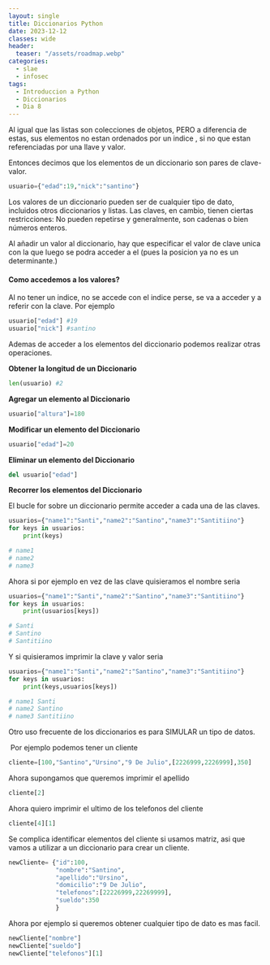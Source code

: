 ```yaml
---
layout: single
title: Diccionarios Python
date: 2023-12-12
classes: wide
header:
  teaser: "/assets/roadmap.webp"
categories:
  - slae
  - infosec
tags:
  - Introduccion a Python
  - Diccionarios
  - Dia 8
---
```


Al igual que las listas son colecciones de objetos, PERO a diferencia de estas, sus elementos no estan ordenados por un indice , si no que estan referenciadas por una llave y valor.

Entonces decimos que los elementos de un diccionario son pares de clave-valor.

```python
usuario={"edad":19,"nick":"santino"}
```

Los valores de un diccionario pueden ser de cualquier tipo de dato, incluidos otros diccionarios y listas.
Las claves, en cambio, tienen ciertas restricciones: No pueden repetirse y generalmente, son cadenas o bien números enteros.

Al añadir un valor al diccionario, hay que especificar el valor de clave unica con la que luego se podra acceder a el (pues la posicion ya no es un determinante.)


#### Como accedemos a los valores?

Al no tener un indice, no se accede con el indice perse, se va a acceder y a referir con la clave. 
Por ejemplo

```python
usuario["edad"] #19
usuario["nick"] #santino
```


Ademas de acceder a los elementos del diccionario podemos realizar otras operaciones.

**Obtener la longitud de un Diccionario**

```python
len(usuario) #2
```

**Agregar un elemento al Diccionario**

```python
usuario["altura"]=180
```

**Modificar un elemento del Diccionario**

```python
usuario["edad"]=20
```

**Eliminar un elemento del Diccionario**

```python
del usuario["edad"]
```

**Recorrer los elementos del Diccionario**

El bucle for sobre un diccionario permite acceder a cada una de las claves.

```python
usuarios={"name1":"Santi","name2":"Santino","name3":"Santitiino"}
for keys in usuarios:
	print(keys)

# name1
# name2
# name3
```

Ahora si por ejemplo en vez de las clave quisieramos el nombre seria

```python
usuarios={"name1":"Santi","name2":"Santino","name3":"Santitiino"}
for keys in usuarios:
	print(usuarios[keys])

# Santi
# Santino
# Santitiino
```

Y si quisieramos imprimir la clave y valor seria 

```python
usuarios={"name1":"Santi","name2":"Santino","name3":"Santitiino"}
for keys in usuarios:
	print(keys,usuarios[keys])

# name1 Santi
# name2 Santino
# name3 Santitiino
```

Otro uso frecuente de los diccionarios es para SIMULAR un tipo de datos.

 Por ejemplo podemos tener un cliente

```python
cliente=[100,"Santino","Ursino","9 De Julio",[2226999,2226999],350]
```

Ahora supongamos que queremos imprimir el apellido

```python
cliente[2]
```

Ahora quiero imprimir el ultimo de los telefonos del cliente

```python
cliente[4][1]
```

Se complica identificar elementos del cliente si usamos matriz, asi que vamos a utilizar a un diccionario para crear un cliente.

```python
newCliente= {"id":100,
             "nombre":"Santino",
             "apellido":"Ursino",
             "domicilio":"9 De Julio",
             "telefonos":[22226999,22269999],
             "sueldo":350
             }
```

Ahora por ejemplo si queremos obtener cualquier tipo de dato es mas facil.

```python
newCliente["nombre"]
newCliente["sueldo"]
newCliente["telefonos"][1]
```